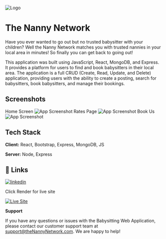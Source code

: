 
![Logo](https://i.imgur.com/mYKAtMI.png)


# The Nanny Network

Have you ever wanted to go out but no trusted babysitter with your children? Well the Nanny Network matches you with trusted nannies in your local area in minutes! So finally you can get back to going out!

This application was built using JavaScript, React, MongoDB, and Express. It provides a platform for users to find and book babysitters in their local area. The application is a full CRUD (Create, Read, Update, and Delete) application, providing users with the ability to create a posting, search for babysitters, book babysitters, and manage their bookings.

## Screenshots
Home Screen
![App Screenshot](https://i.imgur.com/ctSNlW2.png)
Rates Page
![App Screenshot](https://i.imgur.com/V4toDfl.png)
Book Us
![App Screenshot](https://i.imgur.com/3cBNo2v.png)


## Tech Stack

**Client:** React, Bootstrap, Express, MongoDB, JS

**Server:** Node, Express


## 🔗 Links
[![linkedin](https://img.shields.io/badge/linkedin-0A66C2?style=for-the-badge&logo=linkedin&logoColor=white)](https://www.linkedin.com/in/serjayparks/)


Click Render for live site


[![Live Site](https://i.imgur.com/GeBpeNu.png)](https://nanny-network.onrender.com/home)



**Support** <br />

If you have any questions or issues with the Babysitting Web Application, please contact our customer support team at <support@theNannyNetwork.com>. We are happy to help!